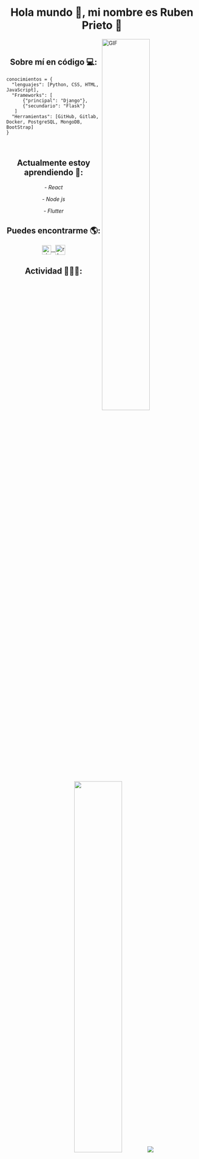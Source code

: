 <h1 align="center">Hola mundo 👋, mi nombre es Ruben Prieto 👨</h1>

<img align="right" width="50%" alt="GIF" src="https://media.giphy.com/media/836HiJc7pgzy8iNXCn/giphy.gif" />

<br>
<h2 align="center">Sobre mí en código 💻:</h2>

```
conocimientos = { 
  "lenguajes": [Python, CSS, HTML, JavaScript],
  "Frameworks": [
      {"principal": "Django"}, 
      {"secundario": "Flask"}
   ]
  "Herramientas": [GitHub, Gitlab, Docker, PostgreSQL, MongoDB, BootStrap]
}
```
<br>
<h2 align="center">Actualmente estoy aprendiendo 📖:</h2>

<p align="center"><i>- React</i></p>
<p align="center"><i>- Node js</i></p>
<p align="center"><i>- Flutter</i></p>


<h2 align="center">Puedes encontrarme 🌎:</h2>

<div align="center">
  <a href="https://www.linkedin.com/in/rbenprieto/">
    <img align="center" alt="rbenprieto | Linkedin" width="24px" src="https://github.com/TheDudeThatCode/TheDudeThatCode/blob/master/Assets/Linkedin.svg" />
  </a>
 
  <a href="mailto:rbenprieto@outlook.com">
    &nbsp
    <img align="center" alt="rbenprieto | Outlook" width="26px" src="https://github.com/TheDudeThatCode/TheDudeThatCode/blob/master/Assets/gmail.svg" />
  </a>
</div>

<h2 align="center">Actividad 👨🏼‍💻:</h2>

<div align="center">
 <img width="50%" src="https://github-readme-stats.vercel.app/api?username=rbenprieto&show_icons=true&hide_border=true" />
 <img src="https://github-readme-stats.vercel.app/api/top-langs/?username=rbenprieto&layout=compact&hide_border=true" /> 
</div>
